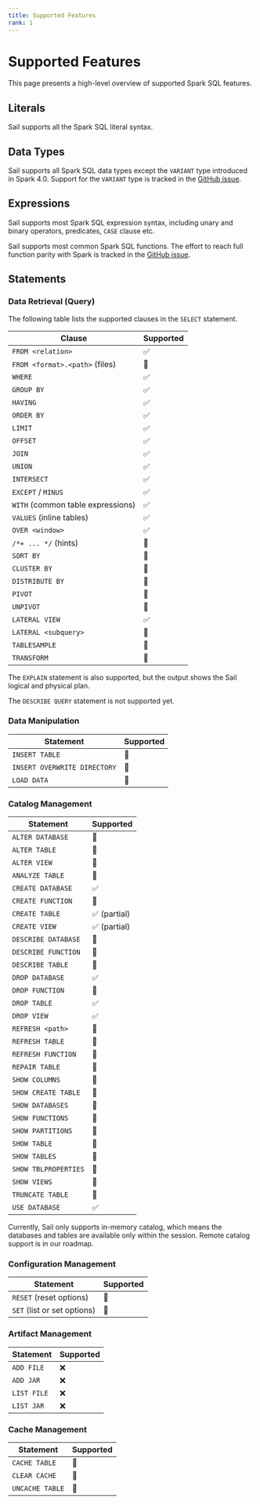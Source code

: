 ```yaml
---
title: Supported Features
rank: 1
---
```


# Supported Features

This page presents a high-level overview of supported Spark SQL features.

## Literals

Sail supports all the Spark SQL literal syntax.

## Data Types

Sail supports all Spark SQL data types except the `VARIANT` type introduced in Spark 4.0. Support for the `VARIANT` type is tracked in the [GitHub issue](https://github.com/lakehq/sail/issues/511).

## Expressions

Sail supports most Spark SQL expression syntax, including unary and binary operators, predicates, `CASE` clause etc.

Sail supports most common Spark SQL functions. The effort to reach full function parity with Spark is tracked in the [GitHub issue](https://github.com/lakehq/sail/issues/398).

## Statements

### Data Retrieval (Query)

The following table lists the supported clauses in the `SELECT` statement.

| Clause                            | Supported          |
| --------------------------------- | ------------------ |
| `FROM <relation>`                 | :white_check_mark: |
| `FROM <format>.<path>` (files)    | :construction:     |
| `WHERE`                           | :white_check_mark: |
| `GROUP BY`                        | :white_check_mark: |
| `HAVING`                          | :white_check_mark: |
| `ORDER BY`                        | :white_check_mark: |
| `LIMIT`                           | :white_check_mark: |
| `OFFSET`                          | :white_check_mark: |
| `JOIN`                            | :white_check_mark: |
| `UNION`                           | :white_check_mark: |
| `INTERSECT`                       | :white_check_mark: |
| `EXCEPT` / `MINUS`                | :white_check_mark: |
| `WITH` (common table expressions) | :white_check_mark: |
| `VALUES` (inline tables)          | :white_check_mark: |
| `OVER <window>`                   | :white_check_mark: |
| `/*+ ... */` (hints)              | :construction:     |
| `SORT BY`                         | :construction:     |
| `CLUSTER BY`                      | :construction:     |
| `DISTRIBUTE BY`                   | :construction:     |
| `PIVOT`                           | :construction:     |
| `UNPIVOT`                         | :construction:     |
| `LATERAL VIEW`                    | :white_check_mark: |
| `LATERAL <subquery>`              | :construction:     |
| `TABLESAMPLE`                     | :construction:     |
| `TRANSFORM`                       | :construction:     |

The `EXPLAIN` statement is also supported, but the output shows the Sail logical and physical plan.

The `DESCRIBE QUERY` statement is not supported yet.

### Data Manipulation

| Statement                    | Supported      |
| ---------------------------- | -------------- |
| `INSERT TABLE`               | :construction: |
| `INSERT OVERWRITE DIRECTORY` | :construction: |
| `LOAD DATA`                  | :construction: |

### Catalog Management

| Statement            | Supported                    |
| -------------------- | ---------------------------- |
| `ALTER DATABASE`     | :construction:               |
| `ALTER TABLE`        | :construction:               |
| `ALTER VIEW`         | :construction:               |
| `ANALYZE TABLE`      | :construction:               |
| `CREATE DATABASE`    | :white_check_mark:           |
| `CREATE FUNCTION`    | :construction:               |
| `CREATE TABLE`       | :white_check_mark: (partial) |
| `CREATE VIEW`        | :white_check_mark: (partial) |
| `DESCRIBE DATABASE`  | :construction:               |
| `DESCRIBE FUNCTION`  | :construction:               |
| `DESCRIBE TABLE`     | :construction:               |
| `DROP DATABASE`      | :white_check_mark:           |
| `DROP FUNCTION`      | :construction:               |
| `DROP TABLE`         | :white_check_mark:           |
| `DROP VIEW`          | :white_check_mark:           |
| `REFRESH <path>`     | :construction:               |
| `REFRESH TABLE`      | :construction:               |
| `REFRESH FUNCTION`   | :construction:               |
| `REPAIR TABLE`       | :construction:               |
| `SHOW COLUMNS`       | :construction:               |
| `SHOW CREATE TABLE`  | :construction:               |
| `SHOW DATABASES`     | :construction:               |
| `SHOW FUNCTIONS`     | :construction:               |
| `SHOW PARTITIONS`    | :construction:               |
| `SHOW TABLE`         | :construction:               |
| `SHOW TABLES`        | :construction:               |
| `SHOW TBLPROPERTIES` | :construction:               |
| `SHOW VIEWS`         | :construction:               |
| `TRUNCATE TABLE`     | :construction:               |
| `USE DATABASE`       | :white_check_mark:           |

Currently, Sail only supports in-memory catalog, which means the databases and tables are available only within the session.
Remote catalog support is in our roadmap.

### Configuration Management

| Statement                   | Supported      |
| --------------------------- | -------------- |
| `RESET` (reset options)     | :construction: |
| `SET` (list or set options) | :construction: |

### Artifact Management

| Statement   | Supported |
| ----------- | --------- |
| `ADD FILE`  | :x:       |
| `ADD JAR`   | :x:       |
| `LIST FILE` | :x:       |
| `LIST JAR`  | :x:       |

### Cache Management

| Statement       | Supported      |
| --------------- | -------------- |
| `CACHE TABLE`   | :construction: |
| `CLEAR CACHE`   | :construction: |
| `UNCACHE TABLE` | :construction: |
